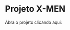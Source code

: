 # Projeto X-MEN

 Abra o projeto clicando aqui: <a href="https://caiopradodesouza.github.io/projeto-dev-em-dobro/x-men">

